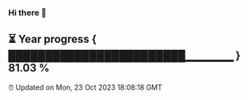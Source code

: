 ### Hi there 👋
⏳ Year progress { ████████████████████████▁▁▁▁▁▁ } 81.03 %
---
⏰ Updated on Mon, 23 Oct 2023 18:08:18 GMT

